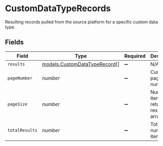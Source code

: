 # CustomDataTypeRecords

Resulting records pulled from the source platform for a specific custom data type.


## Fields

| Field                                                              | Type                                                               | Required                                                           | Description                                                        |
| ------------------------------------------------------------------ | ------------------------------------------------------------------ | ------------------------------------------------------------------ | ------------------------------------------------------------------ |
| `results`                                                          | [models.CustomDataTypeRecord](../models/customdatatyperecord.md)[] | :heavy_minus_sign:                                                 | N/A                                                                |
| `pageNumber`                                                       | *number*                                                           | :heavy_minus_sign:                                                 | Current page number.                                               |
| `pageSize`                                                         | *number*                                                           | :heavy_minus_sign:                                                 | Number of items to return in results array.                        |
| `totalResults`                                                     | *number*                                                           | :heavy_minus_sign:                                                 | Total number of items.                                             |